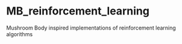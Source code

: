 # MB_reinforcement_learning
Mushroom Body inspired implementations of reinforcement learning algorithms
